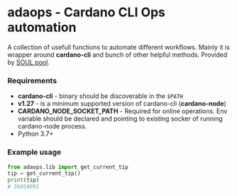 # adaops - Cardano CLI Ops automation

A collection of usefull functions to automate different workflows.
Mainly it is wrapper around **cardano-cli** and bunch of other helpful methods.
Provided by [SOUL pool](https://pooltool.io/pool/3866bed6c94a75ab0290bc86d83467c6557cf2275e8d49b3d727c78c).

### Requirements
- **cardano-cli** - binary should be discoverable in the `$PATH`
- **v1.27** - is a minimum supported version of cardano-cli (__cardano-node__)
- **CARDANO_NODE_SOCKET_PATH** - Required for online operations. Env variable should be declared and pointing to existing socker of running cardano-node process.
- Python 3.7+

### Example usage
```py
from adaops.lib import get_current_tip
tip = get_current_tip()
print(tip)
# 36019091
```
